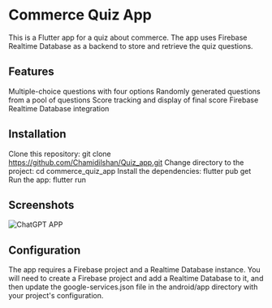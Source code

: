 # Commerce Quiz App
This is a Flutter app for a quiz about commerce. The app uses Firebase Realtime Database as a backend to store and retrieve the quiz questions.

## Features
Multiple-choice questions with four options
Randomly generated questions from a pool of questions
Score tracking and display of final score
Firebase Realtime Database integration

## Installation
Clone this repository: git clone https://github.com/Chamidilshan/Quiz_app.git
Change directory to the project: cd commerce_quiz_app
Install the dependencies: flutter pub get
Run the app: flutter run

## Screenshots
![ChatGPT APP](https://github.com/Chamidilshan/Quiz_app/assets/89196733/d953d84e-718d-4065-9fef-662e33e42c0c)


## Configuration
The app requires a Firebase project and a Realtime Database instance. You will need to create a Firebase project and add a Realtime Database to it, and then update the google-services.json file in the android/app directory with your project's configuration.
